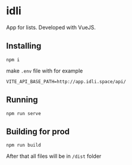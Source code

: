 # idli
App for lists.
Developed with VueJS.

## Installing

```
npm i
```

make `.env` file with for example
```
VITE_API_BASE_PATH=http://app.idli.space/api/
```

## Running

```
npm run serve
````

## Building for prod

```
npm run build
```
After that all files will be in `/dist` folder
